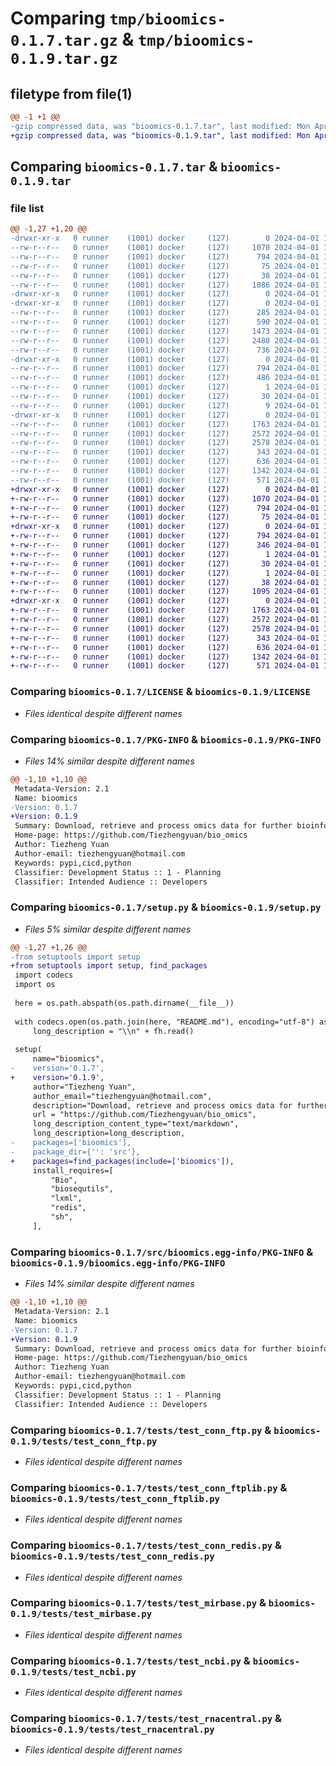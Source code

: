 # Comparing `tmp/bioomics-0.1.7.tar.gz` & `tmp/bioomics-0.1.9.tar.gz`

## filetype from file(1)

```diff
@@ -1 +1 @@
-gzip compressed data, was "bioomics-0.1.7.tar", last modified: Mon Apr  1 16:34:07 2024, max compression
+gzip compressed data, was "bioomics-0.1.9.tar", last modified: Mon Apr  1 19:10:36 2024, max compression
```

## Comparing `bioomics-0.1.7.tar` & `bioomics-0.1.9.tar`

### file list

```diff
@@ -1,27 +1,20 @@
-drwxr-xr-x   0 runner    (1001) docker     (127)        0 2024-04-01 16:34:07.020427 bioomics-0.1.7/
--rw-r--r--   0 runner    (1001) docker     (127)     1070 2024-04-01 16:34:03.000000 bioomics-0.1.7/LICENSE
--rw-r--r--   0 runner    (1001) docker     (127)      794 2024-04-01 16:34:07.020427 bioomics-0.1.7/PKG-INFO
--rw-r--r--   0 runner    (1001) docker     (127)       75 2024-04-01 16:34:03.000000 bioomics-0.1.7/README.md
--rw-r--r--   0 runner    (1001) docker     (127)       38 2024-04-01 16:34:07.020427 bioomics-0.1.7/setup.cfg
--rw-r--r--   0 runner    (1001) docker     (127)     1086 2024-04-01 16:34:03.000000 bioomics-0.1.7/setup.py
-drwxr-xr-x   0 runner    (1001) docker     (127)        0 2024-04-01 16:34:07.016427 bioomics-0.1.7/src/
-drwxr-xr-x   0 runner    (1001) docker     (127)        0 2024-04-01 16:34:07.016427 bioomics-0.1.7/src/bioomics/
--rw-r--r--   0 runner    (1001) docker     (127)      285 2024-04-01 16:34:03.000000 bioomics-0.1.7/src/bioomics/__init__.py
--rw-r--r--   0 runner    (1001) docker     (127)      590 2024-04-01 16:34:03.000000 bioomics-0.1.7/src/bioomics/expasy.py
--rw-r--r--   0 runner    (1001) docker     (127)     1473 2024-04-01 16:34:03.000000 bioomics-0.1.7/src/bioomics/mirbase.py
--rw-r--r--   0 runner    (1001) docker     (127)     2488 2024-04-01 16:34:03.000000 bioomics-0.1.7/src/bioomics/ncbi.py
--rw-r--r--   0 runner    (1001) docker     (127)      736 2024-04-01 16:34:03.000000 bioomics-0.1.7/src/bioomics/rnacentral.py
-drwxr-xr-x   0 runner    (1001) docker     (127)        0 2024-04-01 16:34:07.020427 bioomics-0.1.7/src/bioomics.egg-info/
--rw-r--r--   0 runner    (1001) docker     (127)      794 2024-04-01 16:34:07.000000 bioomics-0.1.7/src/bioomics.egg-info/PKG-INFO
--rw-r--r--   0 runner    (1001) docker     (127)      486 2024-04-01 16:34:07.000000 bioomics-0.1.7/src/bioomics.egg-info/SOURCES.txt
--rw-r--r--   0 runner    (1001) docker     (127)        1 2024-04-01 16:34:07.000000 bioomics-0.1.7/src/bioomics.egg-info/dependency_links.txt
--rw-r--r--   0 runner    (1001) docker     (127)       30 2024-04-01 16:34:07.000000 bioomics-0.1.7/src/bioomics.egg-info/requires.txt
--rw-r--r--   0 runner    (1001) docker     (127)        9 2024-04-01 16:34:07.000000 bioomics-0.1.7/src/bioomics.egg-info/top_level.txt
-drwxr-xr-x   0 runner    (1001) docker     (127)        0 2024-04-01 16:34:07.020427 bioomics-0.1.7/tests/
--rw-r--r--   0 runner    (1001) docker     (127)     1763 2024-04-01 16:34:03.000000 bioomics-0.1.7/tests/test_conn_ftp.py
--rw-r--r--   0 runner    (1001) docker     (127)     2572 2024-04-01 16:34:03.000000 bioomics-0.1.7/tests/test_conn_ftplib.py
--rw-r--r--   0 runner    (1001) docker     (127)     2578 2024-04-01 16:34:03.000000 bioomics-0.1.7/tests/test_conn_redis.py
--rw-r--r--   0 runner    (1001) docker     (127)      343 2024-04-01 16:34:03.000000 bioomics-0.1.7/tests/test_expasy.py
--rw-r--r--   0 runner    (1001) docker     (127)      636 2024-04-01 16:34:03.000000 bioomics-0.1.7/tests/test_mirbase.py
--rw-r--r--   0 runner    (1001) docker     (127)     1342 2024-04-01 16:34:03.000000 bioomics-0.1.7/tests/test_ncbi.py
--rw-r--r--   0 runner    (1001) docker     (127)      571 2024-04-01 16:34:03.000000 bioomics-0.1.7/tests/test_rnacentral.py
+drwxr-xr-x   0 runner    (1001) docker     (127)        0 2024-04-01 19:10:36.364621 bioomics-0.1.9/
+-rw-r--r--   0 runner    (1001) docker     (127)     1070 2024-04-01 19:10:32.000000 bioomics-0.1.9/LICENSE
+-rw-r--r--   0 runner    (1001) docker     (127)      794 2024-04-01 19:10:36.364621 bioomics-0.1.9/PKG-INFO
+-rw-r--r--   0 runner    (1001) docker     (127)       75 2024-04-01 19:10:32.000000 bioomics-0.1.9/README.md
+drwxr-xr-x   0 runner    (1001) docker     (127)        0 2024-04-01 19:10:36.364621 bioomics-0.1.9/bioomics.egg-info/
+-rw-r--r--   0 runner    (1001) docker     (127)      794 2024-04-01 19:10:36.000000 bioomics-0.1.9/bioomics.egg-info/PKG-INFO
+-rw-r--r--   0 runner    (1001) docker     (127)      346 2024-04-01 19:10:36.000000 bioomics-0.1.9/bioomics.egg-info/SOURCES.txt
+-rw-r--r--   0 runner    (1001) docker     (127)        1 2024-04-01 19:10:36.000000 bioomics-0.1.9/bioomics.egg-info/dependency_links.txt
+-rw-r--r--   0 runner    (1001) docker     (127)       30 2024-04-01 19:10:36.000000 bioomics-0.1.9/bioomics.egg-info/requires.txt
+-rw-r--r--   0 runner    (1001) docker     (127)        1 2024-04-01 19:10:36.000000 bioomics-0.1.9/bioomics.egg-info/top_level.txt
+-rw-r--r--   0 runner    (1001) docker     (127)       38 2024-04-01 19:10:36.364621 bioomics-0.1.9/setup.cfg
+-rw-r--r--   0 runner    (1001) docker     (127)     1095 2024-04-01 19:10:32.000000 bioomics-0.1.9/setup.py
+drwxr-xr-x   0 runner    (1001) docker     (127)        0 2024-04-01 19:10:36.364621 bioomics-0.1.9/tests/
+-rw-r--r--   0 runner    (1001) docker     (127)     1763 2024-04-01 19:10:32.000000 bioomics-0.1.9/tests/test_conn_ftp.py
+-rw-r--r--   0 runner    (1001) docker     (127)     2572 2024-04-01 19:10:32.000000 bioomics-0.1.9/tests/test_conn_ftplib.py
+-rw-r--r--   0 runner    (1001) docker     (127)     2578 2024-04-01 19:10:32.000000 bioomics-0.1.9/tests/test_conn_redis.py
+-rw-r--r--   0 runner    (1001) docker     (127)      343 2024-04-01 19:10:32.000000 bioomics-0.1.9/tests/test_expasy.py
+-rw-r--r--   0 runner    (1001) docker     (127)      636 2024-04-01 19:10:32.000000 bioomics-0.1.9/tests/test_mirbase.py
+-rw-r--r--   0 runner    (1001) docker     (127)     1342 2024-04-01 19:10:32.000000 bioomics-0.1.9/tests/test_ncbi.py
+-rw-r--r--   0 runner    (1001) docker     (127)      571 2024-04-01 19:10:32.000000 bioomics-0.1.9/tests/test_rnacentral.py
```

### Comparing `bioomics-0.1.7/LICENSE` & `bioomics-0.1.9/LICENSE`

 * *Files identical despite different names*

### Comparing `bioomics-0.1.7/PKG-INFO` & `bioomics-0.1.9/PKG-INFO`

 * *Files 14% similar despite different names*

```diff
@@ -1,10 +1,10 @@
 Metadata-Version: 2.1
 Name: bioomics
-Version: 0.1.7
+Version: 0.1.9
 Summary: Download, retrieve and process omics data for further bioinformatics
 Home-page: https://github.com/Tiezhengyuan/bio_omics
 Author: Tiezheng Yuan
 Author-email: tiezhengyuan@hotmail.com
 Keywords: pypi,cicd,python
 Classifier: Development Status :: 1 - Planning
 Classifier: Intended Audience :: Developers
```

### Comparing `bioomics-0.1.7/setup.py` & `bioomics-0.1.9/setup.py`

 * *Files 5% similar despite different names*

```diff
@@ -1,27 +1,26 @@
-from setuptools import setup
+from setuptools import setup, find_packages
 import codecs
 import os
 
 here = os.path.abspath(os.path.dirname(__file__))
 
 with codecs.open(os.path.join(here, "README.md"), encoding="utf-8") as fh:
     long_description = "\\n" + fh.read()
 
 setup(
     name="bioomics",
-    version='0.1.7',
+    version='0.1.9',
     author="Tiezheng Yuan",
     author_email="tiezhengyuan@hotmail.com",
     description="Download, retrieve and process omics data for further bioinformatics",
     url = "https://github.com/Tiezhengyuan/bio_omics",
     long_description_content_type="text/markdown",
     long_description=long_description,
-    packages=['bioomics'],
-    package_dir={'': 'src'},
+    packages=find_packages(include=['bioomics']),
     install_requires=[
         "Bio",
         "biosequtils",
         "lxml",
         "redis",
         "sh",
     ],
```

### Comparing `bioomics-0.1.7/src/bioomics.egg-info/PKG-INFO` & `bioomics-0.1.9/bioomics.egg-info/PKG-INFO`

 * *Files 14% similar despite different names*

```diff
@@ -1,10 +1,10 @@
 Metadata-Version: 2.1
 Name: bioomics
-Version: 0.1.7
+Version: 0.1.9
 Summary: Download, retrieve and process omics data for further bioinformatics
 Home-page: https://github.com/Tiezhengyuan/bio_omics
 Author: Tiezheng Yuan
 Author-email: tiezhengyuan@hotmail.com
 Keywords: pypi,cicd,python
 Classifier: Development Status :: 1 - Planning
 Classifier: Intended Audience :: Developers
```

### Comparing `bioomics-0.1.7/tests/test_conn_ftp.py` & `bioomics-0.1.9/tests/test_conn_ftp.py`

 * *Files identical despite different names*

### Comparing `bioomics-0.1.7/tests/test_conn_ftplib.py` & `bioomics-0.1.9/tests/test_conn_ftplib.py`

 * *Files identical despite different names*

### Comparing `bioomics-0.1.7/tests/test_conn_redis.py` & `bioomics-0.1.9/tests/test_conn_redis.py`

 * *Files identical despite different names*

### Comparing `bioomics-0.1.7/tests/test_mirbase.py` & `bioomics-0.1.9/tests/test_mirbase.py`

 * *Files identical despite different names*

### Comparing `bioomics-0.1.7/tests/test_ncbi.py` & `bioomics-0.1.9/tests/test_ncbi.py`

 * *Files identical despite different names*

### Comparing `bioomics-0.1.7/tests/test_rnacentral.py` & `bioomics-0.1.9/tests/test_rnacentral.py`

 * *Files identical despite different names*

